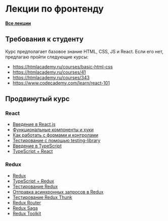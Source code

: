# Лекции по фронтенду 
#### [Все лекции](https://dmitryweiner.github.io/lectures/)

## Требования к студенту
Курс предполагает базовое знание HTML, CSS, JS и React.
Если его нет, предлагаю пройти следующие курсы:
* https://htmlacademy.ru/courses/basic-html-css
* https://htmlacademy.ru/courses/41
* https://htmlacademy.ru/courses/343
* https://www.codecademy.com/learn/react-101

## Продвинутый курс

### React
* [Введение в React.js](https://dmitryweiner.github.io/lectures/React%20-%2001%20Basic.html#/)
* [Функциональные компоненты и хуки](https://dmitryweiner.github.io/lectures/React%20Hooks.html#/)
* [Как работать с формами и контролами](https://dmitryweiner.github.io/lectures/React%20Form%20controls.html#/)
* [Тестирование с помощью testing-library](https://dmitryweiner.github.io/lectures/Test%20React%20components.html#/)
* [Введение в TypeScript](https://dmitryweiner.github.io/lectures/TypeScript.html#/)
* [TypeScript + React](https://dmitryweiner.github.io/lectures/TypeScript%20with%20React.html#/)

### Redux
* [Redux](https://dmitryweiner.github.io/lectures/Redux.html#/)
* [TypeScript + Redux](https://dmitryweiner.github.io/lectures/TypeScript%20with%20Redux.html#/)
* [Тестирование Redux](https://dmitryweiner.github.io/lectures/Test%20Redux.html#/)
* [Отправка асинхронных запросов в Redux](https://dmitryweiner.github.io/lectures/Redux%20API.html#/)
* [Тестирование Redux Thunk](https://dmitryweiner.github.io/lectures/Test%20Redux%20Thunk.html#/)
* [Redux Router](https://dmitryweiner.github.io/lectures/Redux%20Router.html)
* [Redux Saga](https://dmitryweiner.github.io/lectures/Redux%20Saga.html#/)
* [Redux Toolkit](https://dmitryweiner.github.io/lectures/Redux%20Toolkit.html#/)

